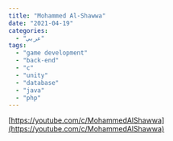 ```yaml
---
title: "Mohammed Al-Shawwa"
date: "2021-04-19"
categories:
  - "عربي"
tags:
  - "game development"
  - "back-end"
  - "c"
  - "unity"
  - "database"
  - "java"
  - "php"
---
```


[https://youtube.com/c/MohammedAlShawwa](https://youtube.com/c/MohammedAlShawwa)
